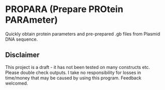 # PROPARA (Prepare PROtein PARAmeter)
Quickly obtain protein parameters and pre-prepared .gb files from Plasmid DNA sequence. 

## Disclaimer
This project is a draft - it has not been tested on many constructs etc. Please double check outputs. I take no responsibility for losses in time/money that may be caused by using this program. Feedback welcomed. 

